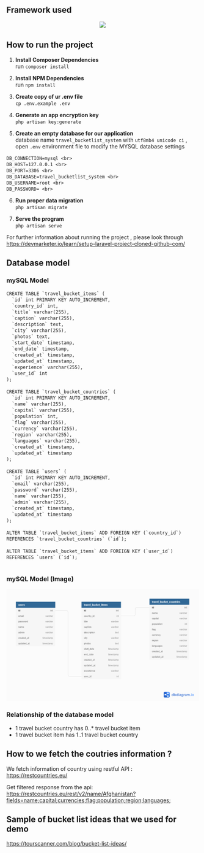 ##  Framework used

<p align="center"><img src="https://res.cloudinary.com/dtfbvvkyp/image/upload/v1566331377/laravel-logolockup-cmyk-red.svg" width="400"></p>

## How to run the project

1. **Install Composer Dependencies** <br>
run `composer install`

2. **Install NPM Dependencies** <br>
run `npm install`

3. **Create copy of ur .env file** <br>
`cp .env.example .env`

4. **Generate an app encryption key** <br>
`php artisan key:generate`

5. **Create an empty database for our application** <br>
database name `travel_bucketlist_system` with `utf8mb4 unicode ci` , open `.env` environment file to modify the MYSQL database settings
````
DB_CONNECTION=mysql <br>
DB_HOST=127.0.0.1 <br>
DB_PORT=3306 <br>
DB_DATABASE=travel_bucketlist_system <br>
DB_USERNAME=root <br>
DB_PASSWORD= <br>
````
6. **Run proper data migration** <br>
`php artisan migrate`

7. **Serve the program**<br>
`php artisan serve`


For further information about running the project , please look through 
https://devmarketer.io/learn/setup-laravel-project-cloned-github-com/


## Database model
### mySQL Model
````
CREATE TABLE `travel_bucket_items` (
  `id` int PRIMARY KEY AUTO_INCREMENT,
  `country_id` int,
  `title` varchar(255),
  `caption` varchar(255),
  `description` text,
  `city` varchar(255),
  `photos` text,
  `start_date` timestamp,
  `end_date` timestamp,
  `created_at` timestamp,
  `updated_at` timestamp,
  `experience` varchar(255),
  `user_id` int
);

CREATE TABLE `travel_bucket_countries` (
  `id` int PRIMARY KEY AUTO_INCREMENT,
  `name` varchar(255),
  `capital` varchar(255),
  `population` int,
  `flag` varchar(255),
  `currency` varchar(255),
  `region` varchar(255),
  `languages` varchar(255),
  `created_at` timestamp,
  `updated_at` timestamp
);

CREATE TABLE `users` (
  `id` int PRIMARY KEY AUTO_INCREMENT,
  `email` varchar(255),
  `password` varchar(255),
  `name` varchar(255),
  `admin` varchar(255),
  `created_at` timestamp,
  `updated_at` timestamp
);

ALTER TABLE `travel_bucket_items` ADD FOREIGN KEY (`country_id`) REFERENCES `travel_bucket_countries` (`id`);

ALTER TABLE `travel_bucket_items` ADD FOREIGN KEY (`user_id`) REFERENCES `users` (`id`);


````

### mySQL Model (Image)
![Image of database model](https://github.com/lowzijian/Travel-Bucketlist-Management-System/blob/master/documentation/Travel%20Bucket%20List%20Management%20System.png)

### Relationship of the database model
- 1 travel bucket country has 0..* travel bucket item 
- 1 travel bucket item has 1..1 travel bucket country

## How to we fetch the coutries information ? 
We fetch information of country using restful API : <br>
https://restcountries.eu/

Get filtered response from the api: <br>
 https://restcountries.eu/rest/v2/name/Afghanistan?fields=name;capital;currencies;flag;population;region;languages;

## Sample of bucket list ideas that we used for demo 
https://tourscanner.com/blog/bucket-list-ideas/


